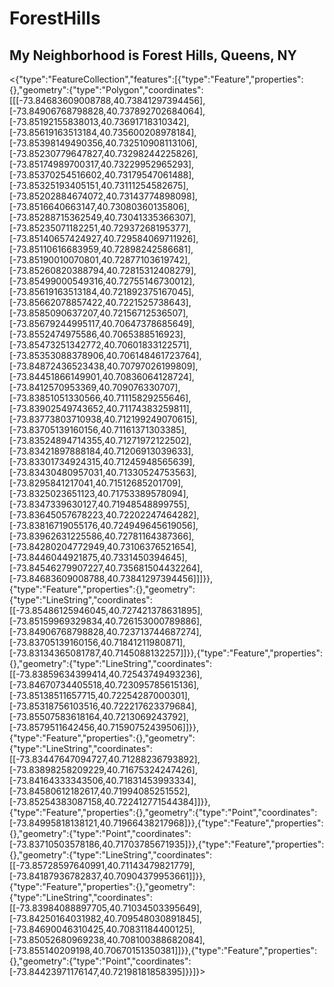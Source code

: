 # ForestHills
## My Neighborhood is Forest Hills, Queens, NY
<{"type":"FeatureCollection","features":[{"type":"Feature","properties":{},"geometry":{"type":"Polygon","coordinates":[[[-73.84683609008788,40.73841297394456],[-73.84906768798828,40.737892702684064],[-73.85192155838013,40.73691718310342],[-73.85619163513184,40.735600208978184],[-73.85398149490356,40.732510908113106],[-73.85230779647827,40.73298244225826],[-73.85174989700317,40.73229952965293],[-73.85370254516602,40.73179547061488],[-73.85325193405151,40.73111254582675],[-73.85202884674072,40.73143774898098],[-73.8516640663147,40.73080360135806],[-73.85288715362549,40.73041335366307],[-73.85235071182251,40.72937268195377],[-73.85140657424927,40.729584069711926],[-73.85110616683959,40.72898242586681],[-73.85190010070801,40.72877103619742],[-73.85260820388794,40.72815312408279],[-73.85499000549316,40.72755146730012],[-73.85619163513184,40.721892375167045],[-73.85662078857422,40.7221525738643],[-73.8585090637207,40.72156712536507],[-73.85679244995117,40.70647378685649],[-73.8552474975586,40.7065388516923],[-73.85473251342772,40.70601833122571],[-73.85353088378906,40.706148461723764],[-73.84872436523438,40.70797026199809],[-73.84451866149901,40.70836064128724],[-73.8412570953369,40.709076330707],[-73.83851051330566,40.71115829255646],[-73.83902549743652,40.71174383259811],[-73.83773803710938,40.712199249070615],[-73.83705139160156,40.71161371303385],[-73.83524894714355,40.71271972122502],[-73.83421897888184,40.71206913039633],[-73.83301734924315,40.71245948565639],[-73.83430480957031,40.71330524753563],[-73.8295841217041,40.71512685201709],[-73.8325023651123,40.71753389578094],[-73.8347339630127,40.71948548899755],[-73.83645057678223,40.72202247464282],[-73.83816719055176,40.724949645619056],[-73.83962631225586,40.72781164387366],[-73.84280204772949,40.73106376521654],[-73.8446044921875,40.7331450394645],[-73.84546279907227,40.735681504432264],[-73.84683609008788,40.73841297394456]]]}},{"type":"Feature","properties":{},"geometry":{"type":"LineString","coordinates":[[-73.85486125946045,40.727421378631895],[-73.85159969329834,40.726153000789886],[-73.84906768798828,40.723713744687274],[-73.83705139160156,40.71841211980871],[-73.83134365081787,40.7145088132257]]}},{"type":"Feature","properties":{},"geometry":{"type":"LineString","coordinates":[[-73.83859634399414,40.72543749493236],[-73.84670734405518,40.723095785615136],[-73.85138511657715,40.72254287000301],[-73.85318756103516,40.722217623379684],[-73.85507583618164,40.7213069243792],[-73.8579511642456,40.71590752439506]]}},{"type":"Feature","properties":{},"geometry":{"type":"LineString","coordinates":[[-73.83447647094727,40.71288236793892],[-73.83898258209229,40.71675324247426],[-73.84164333343506,40.71831453993334],[-73.84580612182617,40.71994085251552],[-73.85254383087158,40.722412771544384]]}},{"type":"Feature","properties":{},"geometry":{"type":"Point","coordinates":[-73.84995818138121,40.71966438217968]}},{"type":"Feature","properties":{},"geometry":{"type":"Point","coordinates":[-73.83710503578186,40.71703785671935]}},{"type":"Feature","properties":{},"geometry":{"type":"LineString","coordinates":[[-73.85728597640991,40.71143479821779],[-73.84187936782837,40.70904379953661]]}},{"type":"Feature","properties":{},"geometry":{"type":"LineString","coordinates":[[-73.83984088897705,40.71034503395649],[-73.84250164031982,40.709548030891845],[-73.84690046310425,40.70831184400125],[-73.85052680969238,40.708100388682084],[-73.855140209198,40.70670151350381]]}},{"type":"Feature","properties":{},"geometry":{"type":"Point","coordinates":[-73.84423971176147,40.72198181858395]}}]}> 
